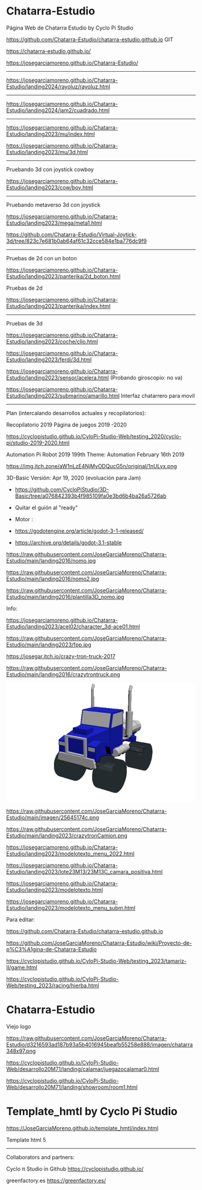 # Chatarra-Estudio

Página Web de Chatarra Estudio by Cyclo Pi Studio

https://github.com/Chatarra-Estudio/chatarra-estudio.github.io  GIT

https://chatarra-estudio.github.io/

https://josegarciamoreno.github.io/Chatarra-Estudio/

------------------------------------------

https://josegarciamoreno.github.io/Chatarra-Estudio/landing2024/rayoluz/rayoluz.html

------------------------------------------

https://josegarciamoreno.github.io/Chatarra-Estudio/landing2024/jam2/cuadrado.html

------------------------------------------

https://josegarciamoreno.github.io/Chatarra-Estudio/landing2023/mu/index.html

https://josegarciamoreno.github.io/Chatarra-Estudio/landing2023/mu/3d.html

------------------------------------------
Pruebando  3d con joystick cowboy

https://josegarciamoreno.github.io/Chatarra-Estudio/landing2023/cow/boy.html

------------------------------------------

Pruebando metaverso 3d con joystick

https://josegarciamoreno.github.io/Chatarra-Estudio/landing2023/mega/meta1.html

https://github.com/Chatarra-Estudio/Virtual-Joytick-3d/tree/823c7e681b0ab64af61c32cce584e1ba776dc9f9

------------------------------------------

Pruebas de 2d con un boton

https://josegarciamoreno.github.io/Chatarra-Estudio/landing2023/panterika/2d_boton.html

Pruebas de 2d 

https://josegarciamoreno.github.io/Chatarra-Estudio/landing2023/panterika/index.html


------------------------------------------
Pruebas de 3d

https://josegarciamoreno.github.io/Chatarra-Estudio/landing2023/coche/clio.html

https://josegarciamoreno.github.io/Chatarra-Estudio/landing2023/ferdi/3d.html 

https://josegarciamoreno.github.io/Chatarra-Estudio/landing2023/sensor/acelera.html (Probando giroscopio: no va)

https://josegarciamoreno.github.io/Chatarra-Estudio/landing2023/submarino/amarillo.html Interfaz chatarrero para movil

------------------------------------------

Plan (intercalando desarrollos actuales y recopilatorios):

Recopilatorio 2019
Página de juegos 2019 -2020

https://cyclopistudio.github.io/CyloPi-Studio-Web/testing_2020/cyclo-pi/studio-2019-2020.html

Automation Pi Robot 2019
199th
Theme: Automation
February 16th 2019 

https://img.itch.zone/aW1nLzE4NjMyODQucG5n/original/1nULyx.png



3D-Basic Versión: Apr 19, 2020 (evoluación para Jam)

- https://github.com/CycloPiStudio/3D-Basic/tree/a076842393b4f985109fa0e3bd6b4ba26a5726ab

- Quitar el guión al "ready"

- Motor :

* https://godotengine.org/article/godot-3-1-released/

* https://archive.org/details/godot-3.1-stable
  
https://raw.githubusercontent.com/JoseGarciaMoreno/Chatarra-Estudio/main/landing2016/nomo.jpg

https://raw.githubusercontent.com/JoseGarciaMoreno/Chatarra-Estudio/main/landing2016/nomo2.jpg

https://raw.githubusercontent.com/JoseGarciaMoreno/Chatarra-Estudio/main/landing2016/plantilla3D_nomo.jpg



Info:

https://josegarciamoreno.github.io/Chatarra-Estudio/landing2023/acel02/character_3d-ace01.html

https://raw.githubusercontent.com/JoseGarciaMoreno/Chatarra-Estudio/main/landing2023/fpp.jpg

https://josegar.itch.io/crazy-tron-truck-2017

https://raw.githubusercontent.com/JoseGarciaMoreno/Chatarra-Estudio/main/landing2016/crazytrontruck.png

![Cyclo pi](https://raw.githubusercontent.com/JoseGarciaMoreno/Chatarra-Estudio/main/landing2023/crazytronCamion.png)

https://raw.githubusercontent.com/JoseGarciaMoreno/Chatarra-Estudio/main/imagen/25645174c.png

https://raw.githubusercontent.com/JoseGarciaMoreno/Chatarra-Estudio/main/landing2023/crazytronCamion.png

https://josegarciamoreno.github.io/Chatarra-Estudio/landing2023/modelotexto_menu_2022.html

https://josegarciamoreno.github.io/Chatarra-Estudio/landing2023/lote23M13/23M13C_camara_positiva.html

https://josegarciamoreno.github.io/Chatarra-Estudio/landing2023/modelotexto.html

https://josegarciamoreno.github.io/Chatarra-Estudio/landing2023/modelotexto_menu_subm.html


Para editar:

https://github.com/Chatarra-Estudio/chatarra-estudio.github.io

https://github.com/JoseGarciaMoreno/Chatarra-Estudio/wiki/Proyecto-de-p%C3%A1gina-de-Chatarra-Estudio

https://cyclopistudio.github.io/CyloPi-Studio-Web/testing_2023/tamariz-II/game.html

https://cyclopistudio.github.io/CyloPi-Studio-Web/testing_2023/racing/hierba.html 



# Chatarra-Estudio

Viejo logo

https://raw.githubusercontent.com/JoseGarciaMoreno/Chatarra-Estudio/d3216593ad187b93a5b4016945beafb55258e888/imagen/chatarra348x97.png

https://cyclopistudio.github.io/CyloPi-Studio-Web/desarrollo20M71/landing/calamar/juegazocalamar0.html

https://cyclopistudio.github.io/CyloPi-Studio-Web/desarrollo20M71/landing/showroom/room1.html

# Template_hmtl by Cyclo Pi Studio

https://JoseGarciaMoreno.github.io/template_hmtl/index.html

Template html 5

-----------------------------------------
Collaborators and partners:

Cyclo π Studio in Github https://cyclopistudio.github.io/

greenfactory.es https://greenfactory.es/
